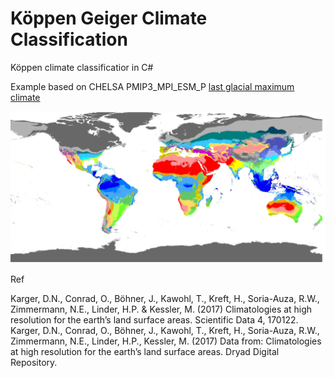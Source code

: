 # Köppen Geiger Climate Classification
Köppen climate classificatior in C#

Example based on CHELSA PMIP3_MPI_ESM_P [last glacial maximum climate](http://chelsa-climate.org/last-glacial-maximum-climate/)

![last glacial maximum climate](https://github.com/sebastiantomac/koppen_climate_classification/blob/master/doc/k%C3%B6ppen_LGM.jpg)


Ref

Karger, D.N., Conrad, O., Böhner, J., Kawohl, T., Kreft, H., Soria-Auza, R.W., Zimmermann, N.E., Linder, H.P. & Kessler, M. (2017) Climatologies at high resolution for the earth’s land surface areas. Scientific Data 4, 170122.
Karger, D.N., Conrad, O., Böhner, J., Kawohl, T., Kreft, H., Soria-Auza, R.W., Zimmermann, N.E., Linder, H.P., Kessler, M. (2017) Data from: Climatologies at high resolution for the earth’s land surface areas. Dryad Digital Repository. 
